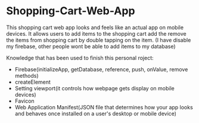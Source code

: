 # Shopping-Cart-Web-App

This shopping cart web app looks and feels like an actual app on mobile devices. It allows users to add items to the shopping cart add the remove the items from shopping cart by double tapping on the item. (I have disable my firebase, other people wont be able to add items to my database)


Knowledge that has been used to finish this personal roject:
- Firebase(initializeApp, getDatabase, reference, push, onValue, remove methods)
- createElement
- Setting viewport(it controls how webpage gets display on mobile devices)
- Favicon
- Web Application Manifest(JSON file that determines how your app looks and behaves once installed on a user's desktop or mobile device)
  
